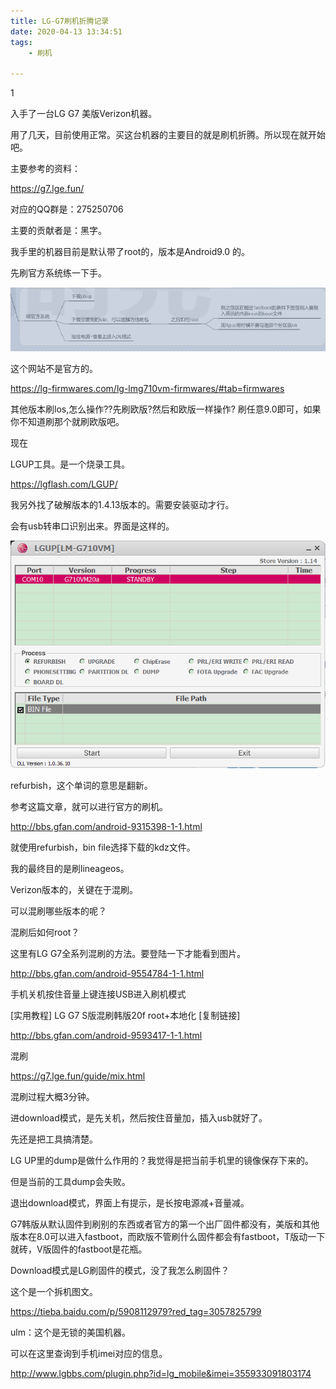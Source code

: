```yaml
---
title: LG-G7刷机折腾记录
date: 2020-04-13 13:34:51
tags:
	- 刷机

---
```


1

入手了一台LG G7 美版Verizon机器。

用了几天，目前使用正常。买这台机器的主要目的就是刷机折腾。所以现在就开始吧。

主要参考的资料：

<https://g7.lge.fun/>

对应的QQ群是：275250706

主要的贡献者是：黑字。

我手里的机器目前是默认带了root的，版本是Android9.0 的。

先刷官方系统练一下手。

![1586756339581](../images/random_name/1586756339581.png)



这个网站不是官方的。

https://lg-firmwares.com/lg-lmg710vm-firmwares/#tab=firmwares

其他版本刷los,怎么操作??先刷欧版?然后和欧版一样操作?
刷任意9.0即可，如果你不知道刷那个就刷欧版吧。

现在



LGUP工具。是一个烧录工具。

https://lgflash.com/LGUP/

我另外找了破解版本的1.4.13版本的。需要安装驱动才行。

会有usb转串口识别出来。界面是这样的。

![1586765540660](../images/random_name/1586765540660.png)

refurbish，这个单词的意思是翻新。

参考这篇文章，就可以进行官方的刷机。

http://bbs.gfan.com/android-9315398-1-1.html

就使用refurbish，bin file选择下载的kdz文件。



我的最终目的是刷lineageos。

Verizon版本的，关键在于混刷。

可以混刷哪些版本的呢？

混刷后如何root？

这里有LG G7全系列混刷的方法。要登陆一下才能看到图片。

http://bbs.gfan.com/android-9554784-1-1.html

手机关机按住音量上键连接USB进入刷机模式

[实用教程] LG G7 S版混刷韩版20f root+本地化 [复制链接]

http://bbs.gfan.com/android-9593417-1-1.html

混刷

https://g7.lge.fun/guide/mix.html

混刷过程大概3分钟。

进download模式，是先关机，然后按住音量加，插入usb就好了。



先还是把工具搞清楚。

LG UP里的dump是做什么作用的？我觉得是把当前手机里的镜像保存下来的。

但是当前的工具dump会失败。

退出download模式，界面上有提示，是长按电源减+音量减。



G7韩版从默认固件到刷别的东西或者官方的第一个出厂固件都没有，美版和其他版本在8.0可以进入fastboot，而欧版不管刷什么固件都会有fastboot，T版动一下就砖，V版固件的fastboot是花瓶。

Download模式是LG刷固件的模式，没了我怎么刷固件？



这个是一个拆机图文。

https://tieba.baidu.com/p/5908112979?red_tag=3057825799



ulm：这个是无锁的美国机器。



可以在这里查询到手机imei对应的信息。

http://www.lgbbs.com/plugin.php?id=lg_mobile&imei=355933091803174